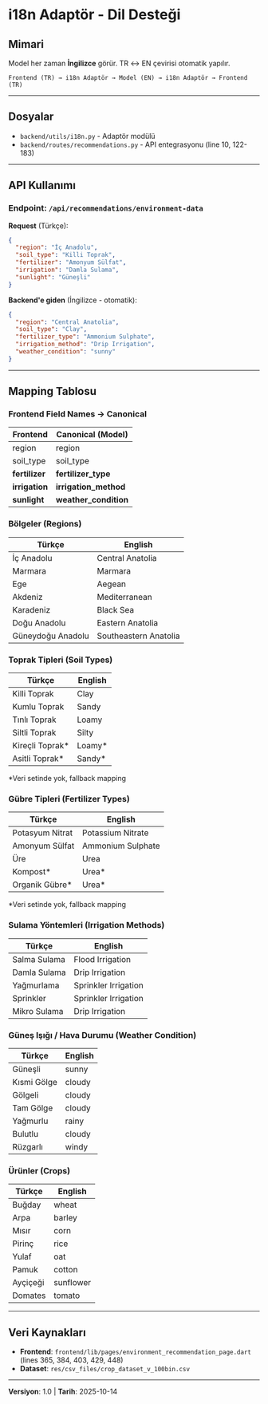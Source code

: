 # i18n Adaptör - Dil Desteği

## Mimari

Model her zaman **İngilizce** görür. TR ↔ EN çevirisi otomatik yapılır.

```
Frontend (TR) → i18n Adaptör → Model (EN) → i18n Adaptör → Frontend (TR)
```

---

## Dosyalar

- `backend/utils/i18n.py` - Adaptör modülü
- `backend/routes/recommendations.py` - API entegrasyonu (line 10, 122-183)

---

## API Kullanımı

### Endpoint: `/api/recommendations/environment-data`

**Request** (Türkçe):
```json
{
  "region": "İç Anadolu",
  "soil_type": "Killi Toprak",
  "fertilizer": "Amonyum Sülfat",
  "irrigation": "Damla Sulama",
  "sunlight": "Güneşli"
}
```

**Backend'e giden** (İngilizce - otomatik):
```json
{
  "region": "Central Anatolia",
  "soil_type": "Clay",
  "fertilizer_type": "Ammonium Sulphate",
  "irrigation_method": "Drip Irrigation",
  "weather_condition": "sunny"
}
```

---

## Mapping Tablosu

### Frontend Field Names → Canonical
| Frontend | Canonical (Model) |
|----------|-------------------|
| region | region |
| soil_type | soil_type |
| **fertilizer** | **fertilizer_type** |
| **irrigation** | **irrigation_method** |
| **sunlight** | **weather_condition** |

### Bölgeler (Regions)
| Türkçe | English |
|--------|---------|
| İç Anadolu | Central Anatolia |
| Marmara | Marmara |
| Ege | Aegean |
| Akdeniz | Mediterranean |
| Karadeniz | Black Sea |
| Doğu Anadolu | Eastern Anatolia |
| Güneydoğu Anadolu | Southeastern Anatolia |

### Toprak Tipleri (Soil Types)
| Türkçe | English |
|--------|---------|
| Killi Toprak | Clay |
| Kumlu Toprak | Sandy |
| Tınlı Toprak | Loamy |
| Siltli Toprak | Silty |
| Kireçli Toprak* | Loamy* |
| Asitli Toprak* | Sandy* |

*Veri setinde yok, fallback mapping

### Gübre Tipleri (Fertilizer Types)
| Türkçe | English |
|--------|---------|
| Potasyum Nitrat | Potassium Nitrate |
| Amonyum Sülfat | Ammonium Sulphate |
| Üre | Urea |
| Kompost* | Urea* |
| Organik Gübre* | Urea* |

*Veri setinde yok, fallback mapping

### Sulama Yöntemleri (Irrigation Methods)
| Türkçe | English |
|--------|---------|
| Salma Sulama | Flood Irrigation |
| Damla Sulama | Drip Irrigation |
| Yağmurlama | Sprinkler Irrigation |
| Sprinkler | Sprinkler Irrigation |
| Mikro Sulama | Drip Irrigation |

### Güneş Işığı / Hava Durumu (Weather Condition)
| Türkçe | English |
|--------|---------|
| Güneşli | sunny |
| Kısmi Gölge | cloudy |
| Gölgeli | cloudy |
| Tam Gölge | cloudy |
| Yağmurlu | rainy |
| Bulutlu | cloudy |
| Rüzgarlı | windy |

### Ürünler (Crops)
| Türkçe | English |
|--------|---------|
| Buğday | wheat |
| Arpa | barley |
| Mısır | corn |
| Pirinç | rice |
| Yulaf | oat |
| Pamuk | cotton |
| Ayçiçeği | sunflower |
| Domates | tomato |

---

## Veri Kaynakları

- **Frontend**: `frontend/lib/pages/environment_recommendation_page.dart` (lines 365, 384, 403, 429, 448)
- **Dataset**: `res/csv_files/crop_dataset_v_100bin.csv`

---

**Versiyon**: 1.0 | **Tarih**: 2025-10-14
